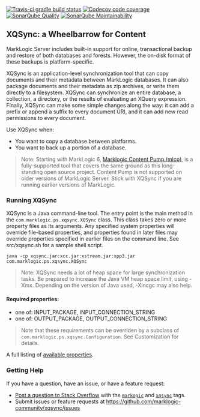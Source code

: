 <!--
[![Download the latest version](https://api.bintray.com/packages/marklogic/maven/xqsync/images/download.svg)](https://bintray.com/marklogic/maven/xqsync/_latestVersion)
[![Javadocs](https://www.javadoc.io/badge/com.marklogic/xqsync.svg?color=blue)](https://www.javadoc.io/doc/com.marklogic/xqsync)
-->
[![Travis-ci gradle build status](https://travis-ci.org/marklogic-community/xqsync.svg?branch=develop)](https://travis-ci.org/marklogic-community/xqsync)
[![Codecov code coverage](https://codecov.io/gh/marklogic-community/xqsync/branch/develop/graph/badge.svg)](https://codecov.io/gh/marklogic-community/xqsync/branch/develop)
[![SonarQube Quality](https://sonarcloud.io/api/project_badges/measure?project=com.marklogic%3Axqsync%3Adevelop&metric=alert_status)](https://sonarcloud.id/dashboard?id=com.marklogic%3Axqsync%3Adevelop)
[![SonarQube Maintainability](https://sonarcloud.io/api/project_badges/measure?project=com.marklogic%3Axqsync%3Adevelop&metric=sqale_rating)](https://sonarcloud.io/component_measures/domain/Maintainability?id=com.marklogic%3Axqsync%3Adevelop)

## XQSync: a Wheelbarrow for Content
MarkLogic Server includes built-in support for online, transactional backup and restore of both databases and forests. However, the on-disk format of these backups is platform-specific.

XQSync is an application-level synchronization tool that can copy documents and their metadata between MarkLogic databases. It can also package documents and their metadata as zip archives, or write them directly to a filesystem. XQSync can synchronize an entire database, a collection, a directory, or the results of evaluating an XQuery expression. Finally, XQSync can make some simple changes along the way: it can add a prefix or append a suffix to every document URI, and it can add new read permissions to every document.

Use XQSync when:
 - You want to copy a database between platforms.
 - You want to back up a portion of a database.

> Note: Starting with MarkLogic 6, [Marklogic Content Pump (mlcp)](https://developer.marklogic.com/products/mlcp), is a fully-supported tool that covers the same ground as this long-standing open source project. Content Pump is not supported on older versions of MarkLogic Server. Stick with XQSync if you are running earlier versions of MarkLogic.

### Running XQSync

XQSync is a Java command-line tool. The entry point is the main method in the `com.marklogic.ps.xqsync.XQSync` class. This class takes zero or more property files as its arguments. Any specified system properties will override file-based properties, and properties found in later files may override properties specified in earlier files on the command line. See src/xqsync.sh for a sample shell script.

```
java -cp xqsync.jar:xcc.jar:xstream.jar:xpp3.jar com.marklogic.ps.xqsync.XQSync 
```

> Note: XQSync needs a lot of heap space for large synchronization tasks. Be prepared to increase the Java VM heap space limit, using -Xmx. Depending on the version of Java used, -Xincgc may also help.

#### Required properties:

 - one of: INPUT_PACKAGE, INPUT_CONNECTION_STRING
 - one of: OUTPUT_PACKAGE, OUTPUT_CONNECTION_STRING
 
> Note that these requirements can be overriden by a subclass of `com.marklogic.ps.xqsync.Configuration`. See Customization for details.

A full listing of [available properties](https://github.com/marklogic-community/xqsync/wiki/Properties).
 
### Getting Help
If you have a question, have an issue, or have a feature request:

* [Post a question to Stack Overflow](http://stackoverflow.com/questions/ask?tags=marklogic+xqsync) with the [<code>markogic</code>](https://stackoverflow.com/questions/tagged/marklogic) and [<code>xqsync</code>](https://stackoverflow.com/questions/tagged/xqsync) tags.  
* Submit issues or feature requests at https://github.com/marklogic-community/xqsync/issues

